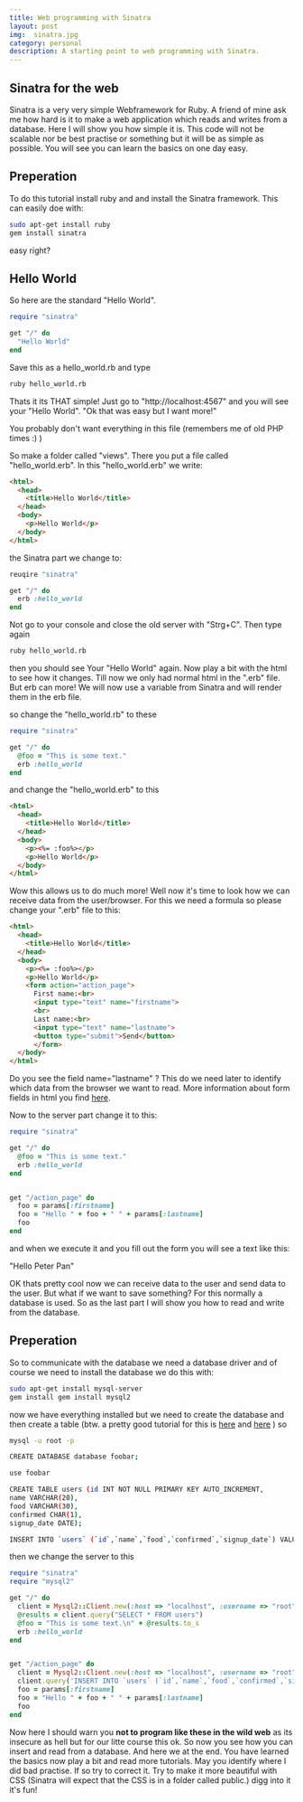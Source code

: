 ```yaml
---
title: Web programming with Sinatra
layout: post
img:  sinatra.jpg
category: personal
description: A starting point to web programming with Sinatra.
---
```

## Sinatra for the web
Sinatra is a very very simple Webframework for Ruby. A friend of mine ask me how hard is it to make a web application which reads and writes from a database. Here I will show you how simple it is. This code will not be scalable nor be best practise or something but it will be as simple as possible. You will see you can learn the basics on one day easy.

## Preperation
To do this tutorial install ruby and and install the Sinatra framework. This can easily doe with:
```bash
sudo apt-get install ruby
gem install sinatra
```
easy right?


## Hello World
So here are the standard "Hello World".
```ruby
require "sinatra"

get "/" do
  "Hello World"
end
```
Save this as a hello_world.rb and type
```bash
ruby hello_world.rb
```
Thats it its THAT simple! Just go to "http://localhost:4567" and you will see your "Hello World".
"Ok that was easy but I want more!"

You probably don't want everything in this file (remembers me of old PHP times :) )

So make a folder called "views". There you put a file called "hello_world.erb".
In this "hello_world.erb" we write:

```html
<html>
  <head>
    <title>Hello World</title>
  </head>
  <body>
    <p>Hello World</p>
  </body>
</html>
```

the Sinatra part we change to:

```ruby
reuqire "sinatra"

get "/" do
  erb :hello_world
end
```

Not go to your console and close the old server with
"Strg+C". Then type again

```bash
ruby hello_world.rb
```
then you should see Your "Hello World" again.
Now play a bit with the html to see how it changes.
Till now we only had normal html in the ".erb" file.
But erb can more! We will now use a variable from Sinatra and will render them in the erb file.

so change the "hello_world.rb" to these
```ruby
require "sinatra"

get "/" do
  @foo = "This is some text."
  erb :hello_world
end
```
and change the "hello_world.erb" to this
```html
<html>
  <head>
    <title>Hello World</title>
  </head>
  <body>
    <p><%= :foo%></p>
    <p>Hello World</p>
  </body>
</html>
```
Wow this allows us to do much more!
Well now it's time to look how we can receive data from the user/browser.
For this we need a formula so please change your ".erb" file to this:

```html
<html>
  <head>
    <title>Hello World</title>
  </head>
  <body>
    <p><%= :foo%></p>
    <p>Hello World</p>
    <form action="action_page">
      First name:<br>
      <input type="text" name="firstname">
      <br>
      Last name:<br>
      <input type="text" name="lastname">
      <button type="submit">Send</button>
      </form>
  </body>
</html>
```

Do you see the field  name="lastname"   ? This do we need later to identify which data from the browser we want to read.
More information about form fields in html you find [here](http://www.w3schools.com/html/html_forms.asp).

Now to the server part change it to this:
```ruby
require "sinatra"

get "/" do
  @foo = "This is some text."
  erb :hello_world
end


get "/action_page" do
  foo = params[:firstname]
  foo = "Hello " + foo + " " + params[:lastname]
  foo
end
```

and when we execute it and you fill out the form you will see a text like this:

"Hello Peter Pan"

OK thats pretty cool now we can receive data to the user and send data to the user.
But what if we want to save something? For this normally a database is used. So as the last part I will show you how to read and write from the database.
## Preperation
So to communicate with the database we need a database driver
and of course we need to install the database
we do this with:
```bash
sudo apt-get install mysql-server
gem install gem install mysql2
```

now we have everything installed but we need to create the database and then create a table (btw. a pretty good tutorial for this is [here](https://www.digitalocean.com/community/tutorials/a-basic-mysql-tutorial) and [here](https://github.com/brianmario/mysql2) ) so
```bash
mysql -u root -p

CREATE DATABASE database foobar;

use foobar

CREATE TABLE users (id INT NOT NULL PRIMARY KEY AUTO_INCREMENT,
name VARCHAR(20),
food VARCHAR(30),
confirmed CHAR(1),
signup_date DATE);

INSERT INTO `users` (`id`,`name`,`food`,`confirmed`,`signup_date`) VALUES (NULL, "John", "Casserole","Y", '2012-04-11');
```

then we change the server to this
```ruby
require "sinatra"
require "mysql2"

get "/" do
  client = Mysql2::Client.new(:host => "localhost", :username => "root")
  @results = client.query("SELECT * FROM users")
  @foo = "This is some text.\n" + @results.to_s
  erb :hello_world
end


get "/action_page" do
  client = Mysql2::Client.new(:host => "localhost", :username => "root")
  client.query('INSERT INTO `users` (`id`,`name`,`food`,`confirmed`,`signup_date`) VALUES (NULL, ' + params[:firstname] + ', "' + params[:lastname] + '","Y", '2012-04-11')')
  foo = params[:firstname]
  foo = "Hello " + foo + " " + params[:lastname]
  foo
end
```
Now here I should warn you <b>not to program like these in the wild web</b> as its insecure as hell but  for our litte course this ok.
So now you see how you can insert and read from a database.
And here we at the end. You have learned the basics now play a bit and read more tutorials. May you identify where I did bad practise. If so try to correct it.
Try to make it more beautiful with CSS (Sinatra will expect that the CSS is in a folder called public.) digg into it it's fun!
